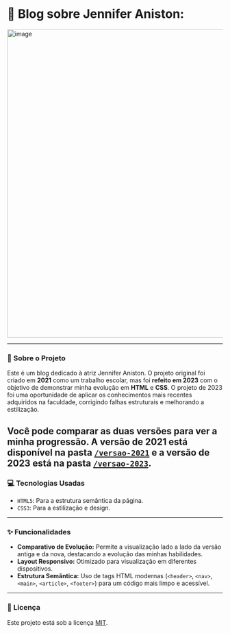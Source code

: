 # 🌟 Blog sobre Jennifer Aniston: 

<img width="1280" height="720" alt="image" src="https://github.com/user-attachments/assets/65903e6b-3f61-4a56-981b-83a53e218ed6" />

---

### 📖 Sobre o Projeto
Este é um blog dedicado à atriz Jennifer Aniston. O projeto original foi criado em **2021** como um trabalho escolar, mas foi **refeito em 2023** com o objetivo de demonstrar minha evolução em **HTML** e **CSS**. O projeto de 2023 foi uma oportunidade de aplicar os conhecimentos mais recentes adquiridos na faculdade, corrigindo falhas estruturais e melhorando a estilização.

Você pode comparar as duas versões para ver a minha progressão. A versão de **2021** está disponível na pasta [`/versao-2021`](./versao-2021/index.html) e a versão de **2023** está na pasta [`/versao-2023`](./versao-2023/index.html).
---

### 💻 Tecnologias Usadas
- `HTML5`: Para a estrutura semântica da página.
- `CSS3`: Para a estilização e design.

---

### ✨ Funcionalidades
- **Comparativo de Evolução:** Permite a visualização lado a lado da versão antiga e da nova, destacando a evolução das minhas habilidades.
- **Layout Responsivo:** Otimizado para visualização em diferentes dispositivos.
- **Estrutura Semântica:** Uso de tags HTML modernas (`<header>`, `<nav>`, `<main>`, `<article>`, `<footer>`) para um código mais limpo e acessível.

---

### 📄 Licença
Este projeto está sob a licença [MIT](https://opensource.org/licenses/MIT).
